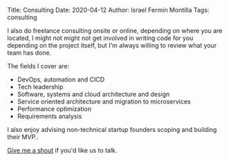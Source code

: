 Title: Consulting
Date: 2020-04-12
Author: Israel Fermín Montilla
Tags: consulting


I also do freelance consulting onsite or online, depending on where you are located,
I might not might not get involved in writing code for you depending on the project itself,
but I'm always willing to review what your team has done.

The fields I cover are:

* DevOps, automation and CICD
* Tech leadership
* Software, systems and cloud architecture and design
* Service oriented architecture and migration to microservices
* Performance optimization
* Requirements analysis

I also enjoy advising non-technical startup founders scoping and building their MVP..

[Give me a shout](mailto:ferminster@gmail.com) if you'd like us to talk.
